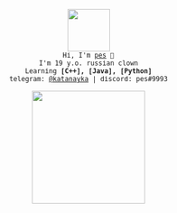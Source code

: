 <p align="center">
  <img src="https://github.com/katanayka/funny-pictures/blob/main/pepe-saber.gif" width="75"/> <br>
  <samp><sub>
    Hi, I'm <a href="https://github.com/shenanidog">pes</a> 👋<br>
    I'm 19 y.o. russian clown<br>
    Learning <strong>[C++], [Java], [Python]</strong><br>
    telegram: <a href="https://t.me/katanayka">@katanayka</a> | discord: pes#9993<br><br>
  </sub></samp>
  <img src="https://github.com/katanayka/funny-pictures/blob/main/asuka.gif" width="200"/>
</p>
